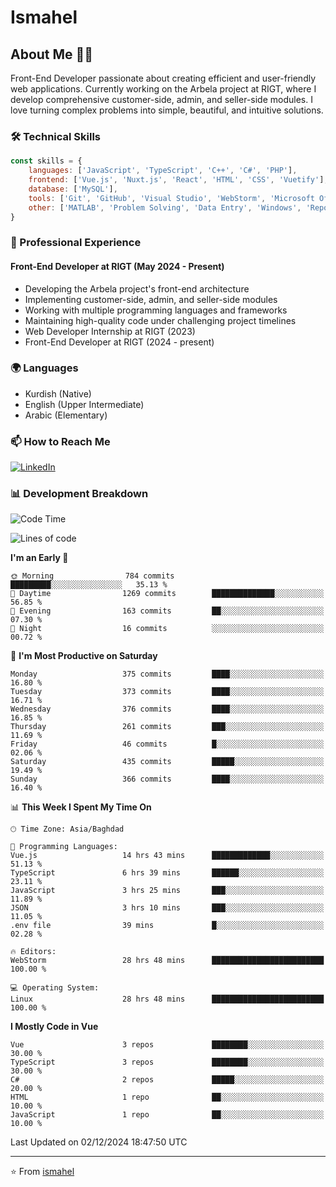 # Ismahel

## About Me 👨‍💻
Front-End Developer passionate about creating efficient and user-friendly web applications. Currently working on the Arbela project at RIGT, where I develop comprehensive customer-side, admin, and seller-side modules. I love turning complex problems into simple, beautiful, and intuitive solutions.

### 🛠️ Technical Skills
```javascript
const skills = {
    languages: ['JavaScript', 'TypeScript', 'C++', 'C#', 'PHP'],
    frontend: ['Vue.js', 'Nuxt.js', 'React', 'HTML', 'CSS', 'Vuetify'],
    database: ['MySQL'],
    tools: ['Git', 'GitHub', 'Visual Studio', 'WebStorm', 'Microsoft Office'],
    other: ['MATLAB', 'Problem Solving', 'Data Entry', 'Windows', 'Reporting']
}
```

### 💼 Professional Experience
#### Front-End Developer at RIGT (May 2024 - Present)
- Developing the Arbela project's front-end architecture
- Implementing customer-side, admin, and seller-side modules
- Working with multiple programming languages and frameworks
- Maintaining high-quality code under challenging project timelines
- Web Developer Internship at RIGT (2023)
- Front-End Developer at RIGT (2024 - present)

### 🌍 Languages
- Kurdish (Native)
- English (Upper Intermediate)
- Arabic (Elementary)

### 📫 How to Reach Me
[![LinkedIn](https://img.shields.io/badge/LinkedIn-0077B5?style=for-the-badge&logo=linkedin&logoColor=white)](https://linkedin.com/in/ismahel-zero-1053b4228)

### 📊 Development Breakdown
<!--START_SECTION:waka-->
![Code Time](http://img.shields.io/badge/Code%20Time-494%20hrs%2027%20mins-blue)

![Lines of code](https://img.shields.io/badge/From%20Hello%20World%20I%27ve%20Written-4.4%20million%20lines%20of%20code-blue)

**I'm an Early 🐤** 

```text
🌞 Morning                784 commits         █████████░░░░░░░░░░░░░░░░   35.13 % 
🌆 Daytime                1269 commits        ██████████████░░░░░░░░░░░   56.85 % 
🌃 Evening                163 commits         ██░░░░░░░░░░░░░░░░░░░░░░░   07.30 % 
🌙 Night                  16 commits          ░░░░░░░░░░░░░░░░░░░░░░░░░   00.72 % 
```
📅 **I'm Most Productive on Saturday** 

```text
Monday                   375 commits         ████░░░░░░░░░░░░░░░░░░░░░   16.80 % 
Tuesday                  373 commits         ████░░░░░░░░░░░░░░░░░░░░░   16.71 % 
Wednesday                376 commits         ████░░░░░░░░░░░░░░░░░░░░░   16.85 % 
Thursday                 261 commits         ███░░░░░░░░░░░░░░░░░░░░░░   11.69 % 
Friday                   46 commits          █░░░░░░░░░░░░░░░░░░░░░░░░   02.06 % 
Saturday                 435 commits         █████░░░░░░░░░░░░░░░░░░░░   19.49 % 
Sunday                   366 commits         ████░░░░░░░░░░░░░░░░░░░░░   16.40 % 
```


📊 **This Week I Spent My Time On** 

```text
🕑︎ Time Zone: Asia/Baghdad

💬 Programming Languages: 
Vue.js                   14 hrs 43 mins      █████████████░░░░░░░░░░░░   51.13 % 
TypeScript               6 hrs 39 mins       ██████░░░░░░░░░░░░░░░░░░░   23.11 % 
JavaScript               3 hrs 25 mins       ███░░░░░░░░░░░░░░░░░░░░░░   11.89 % 
JSON                     3 hrs 10 mins       ███░░░░░░░░░░░░░░░░░░░░░░   11.05 % 
.env file                39 mins             █░░░░░░░░░░░░░░░░░░░░░░░░   02.28 % 

🔥 Editors: 
WebStorm                 28 hrs 48 mins      █████████████████████████   100.00 % 

💻 Operating System: 
Linux                    28 hrs 48 mins      █████████████████████████   100.00 % 
```

**I Mostly Code in Vue** 

```text
Vue                      3 repos             ████████░░░░░░░░░░░░░░░░░   30.00 % 
TypeScript               3 repos             ████████░░░░░░░░░░░░░░░░░   30.00 % 
C#                       2 repos             █████░░░░░░░░░░░░░░░░░░░░   20.00 % 
HTML                     1 repo              ██░░░░░░░░░░░░░░░░░░░░░░░   10.00 % 
JavaScript               1 repo              ██░░░░░░░░░░░░░░░░░░░░░░░   10.00 % 
```




 Last Updated on 02/12/2024 18:47:50 UTC
<!--END_SECTION:waka-->

---
⭐️ From [ismahel](https://github.com/ismahelZero)
